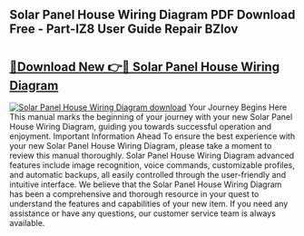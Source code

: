 ## Solar Panel House Wiring Diagram PDF Download Free - Part-IZ8 User Guide Repair BZlov

# <h2><a href="http://dfj93n.blite.top/?on=Solar+Panel+House+Wiring+Diagram">🔗Download New 👉🔴 Solar Panel House Wiring Diagram</a></h2>

[![Solar Panel House Wiring Diagram download](https://i.imgur.com/lujVjoI.png)](http://dfj93n.blite.top/?on=Solar+Panel+House+Wiring+Diagram)
Your Journey Begins Here This manual marks the beginning of your journey with your new Solar Panel House Wiring Diagram, guiding you towards successful operation and enjoyment. Important Information Ahead To ensure the best experience with your new Solar Panel House Wiring Diagram, please take a moment to review this manual thoroughly. Solar Panel House Wiring Diagram advanced features include image recognition, voice commands, customizable profiles, and automatic backups, all easily controlled through the user-friendly and intuitive interface. We believe that the Solar Panel House Wiring Diagram has been a comprehensive and thorough resource in your quest to understand the features and capabilities of your new item. If you need any assistance or have any questions, our customer service team is always available.
